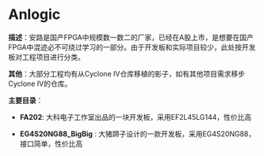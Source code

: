 # Anlogic

**描述**：安路是国产FPGA中规模数一数二的厂家，已经在A股上市，是想要在国产FPGA中混迹必不可绕过学习的一部分。由于开发板和实际项目较少，此处按开发板对工程项目进行分类。



**其他**：大部分工程均有从Cyclone IV仓库移植的影子，如有其他项目需求移步Cyclone IV的仓库。



**主要目录**：

+ **FA202**: 大科电子工作室出品的一块开发板，采用EF2L45LG144，性价比高

+ **EG4S20NG88_BigBig** : 大猪蹄子设计的一款开发板，采用EG4S20NG88，接口简单，性价比高
